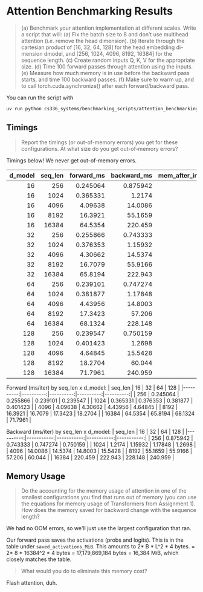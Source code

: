 # Attention Benchmarking Results

> (a) Benchmark your attention implementation at different scales. Write a script that will:
> (a) Fix the batch size to 8 and don’t use multihead attention (i.e. remove the head dimension).
> (b) Iterate through the cartesian product of [16, 32, 64, 128] for the head embedding di-
> mension dmodel, and [256, 1024, 4096, 8192, 16384] for the sequence length.
> (c) Create random inputs Q, K, V for the appropriate size.
> (d) Time 100 forward passes through attention using the inputs.
> (e) Measure how much memory is in use before the backward pass starts, and time 100 backward
> passes.
> (f) Make sure to warm up, and to call torch.cuda.synchronize() after each forward/backward
> pass.

You can run the script with 
```bash
uv run python cs336_systems/benchmarking_scripts/attention_benchmarking_script.py
```

## Timings
> Report the timings (or out-of-memory errors) you get for these configurations. 
> At what size do you get out-of-memory errors?

Timings below! We never get out-of-memory errors.

|   d_model |   seq_len |   forward_ms |   backward_ms |   mem_after_inputs_MiB |   mem_before_backward_MiB |   saved_activations_MiB |   forward_peak_MiB |   backward_peak_MiB | status   |
|----------:|----------:|-------------:|--------------:|----------------------:|-------------------------:|-----------------------:|------------------:|-------------------:|:---------|
|        16 |       256 |     0.245064 |      0.875942 |               16.7505 |                  20.7739 |                4.02344 |           24.7739 |            33.0483 | ok       |
|        16 |      1024 |     0.365331 |      1.2174   |               18.2505 |                  82.3442 |               64.0938  |          146.344  |           275.439  | ok       |
|        16 |      4096 |     4.09638  |     14.0086   |               24.2505 |                1048.63   |             1024.38    |         2072.63   |          4125      | ok       |
|        16 |      8192 |    16.3921   |     55.1659   |               32.2505 |                4129      |             4096.75    |         8225      |         16425.8    | ok       |
|        16 |     16384 |    64.5354   |    220.459    |               48.2505 |               16433.8    |            16385.5     |        32817.8    |         65603.3    | ok       |
|        32 |       256 |     0.255866 |      0.743333 |               17.2505 |                  21.2739 |                4.02344 |           25.2739 |            33.7983 | ok       |
|        32 |      1024 |     0.376353 |      1.15932  |               20.2505 |                  84.3442 |               64.0938  |          148.344  |           278.439  | ok       |
|        32 |      4096 |     4.30662  |     14.5374   |               32.2505 |                1056.63   |             1024.38    |         2080.63   |          4137      | ok       |
|        32 |      8192 |    16.7079   |     55.9166   |               48.2505 |                4145      |             4096.75    |         8241      |         16449.8    | ok       |
|        32 |     16384 |    65.8194   |    222.943    |               80.2505 |               16465.8    |            16385.5     |        32849.8    |         65651.3    | ok       |
|        64 |       256 |     0.239101 |      0.747274 |               18.2505 |                  22.2739 |                4.02344 |           26.2739 |            35.2983 | ok       |
|        64 |      1024 |     0.381877 |      1.17848  |               24.2505 |                  88.3442 |               64.0938  |          152.344  |           284.439  | ok       |
|        64 |      4096 |     4.43956  |     14.8003   |               48.2505 |                1072.63   |             1024.38    |         2096.63   |          4161      | ok       |
|        64 |      8192 |    17.3423   |     57.206    |               80.2505 |                4177      |             4096.75    |         8273      |         16497.8    | ok       |
|        64 |     16384 |    68.1324   |    228.148    |              144.25   |               16529.8    |            16385.5     |        32913.8    |         65747.3    | ok       |
|       128 |       256 |     0.239547 |      0.750159 |               20.2505 |                  24.2739 |                4.02344 |           28.2739 |            38.2983 | ok       |
|       128 |      1024 |     0.401423 |      1.2698   |               32.2505 |                  96.3442 |               64.0938  |          160.344  |           296.439  | ok       |
|       128 |      4096 |     4.64845  |     15.5428   |               80.2505 |                1104.63   |             1024.38    |         2128.63   |          4209      | ok       |
|       128 |      8192 |    18.2704   |     60.044    |              144.25   |                4241      |             4096.75    |         8337      |         16593.8    | ok       |
|       128 |     16384 |    71.7961   |    240.959    |              272.25   |               16657.8    |            16385.5     |        33041.8    |         65939.3    | ok       |

Forward (ms/iter) by seq_len x d_model:
 |   seq_len |        16 |        32 |        64 |       128 |
|----------:|----------:|----------:|----------:|----------:|
|       256 |  0.245064 |  0.255866 |  0.239101 |  0.239547 |
|      1024 |  0.365331 |  0.376353 |  0.381877 |  0.401423 |
|      4096 |  4.09638  |  4.30662  |  4.43956  |  4.64845  |
|      8192 | 16.3921   | 16.7079   | 17.3423   | 18.2704   |
|     16384 | 64.5354   | 65.8194   | 68.1324   | 71.7961   |

Backward (ms/iter) by seq_len x d_model:
 |   seq_len |         16 |         32 |         64 |        128 |
|----------:|-----------:|-----------:|-----------:|-----------:|
|       256 |   0.875942 |   0.743333 |   0.747274 |   0.750159 |
|      1024 |   1.2174   |   1.15932  |   1.17848  |   1.2698   |
|      4096 |  14.0086   |  14.5374   |  14.8003   |  15.5428   |
|      8192 |  55.1659   |  55.9166   |  57.206    |  60.044    |
|     16384 | 220.459    | 222.943    | 228.148    | 240.959    |

## Memory Usage

> Do the accounting for the memory usage of attention in one of the
> smallest configurations you find that runs out of memory (you can use the equations for memory
> usage of Transformers from Assignment 1). How does the memory saved for backward change
> with the sequence length? 

We had no OOM errors, so we'll just use the largest configuration that ran.

Our forward pass saves the activations (probs and logits). This is in the table under `saved_activations_MiB`. This amounts to 2* B * L^2 * 4 bytes. = 2* 8 * 16384^2 * 4 bytes = 17,179,869,184 bytes = 16,384 MiB, which closely matches the table. 

> What would you do to eliminate this memory cost?

Flash attention, duh.

